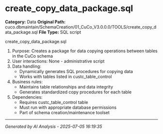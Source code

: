 # create_copy_data_package.sql

**Category:** Data
**Original Path:** cuco.dbmaintain/SchemaCreation/01_CuCo_V3.0.0.0/TOOLS/create_copy_data_package.sql
**File Type:** SQL script

create_copy_data_package.sql
1. Purpose: Creates a package for data copying operations between tables in the CuCo schema
2. User interactions: None - administrative script
3. Data handling:
   - Dynamically generates SQL procedures for copying data
   - Works with tables listed in custc_table_control
4. Business rules:
   - Maintains table relationships and data integrity
   - Generates standardized copy procedures for each table
5. Dependencies:
   - Requires custc_table_control table
   - Must run with appropriate database permissions
   - Part of schema creation/maintenance toolset

---
*Generated by AI Analysis - 2025-07-05 16:19:35*
